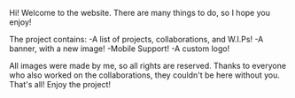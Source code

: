 Hi! Welcome to the website. There are many things to do, so I hope you enjoy!

The project contains:
-A list of projects, collaborations, and W.I.Ps!
-A banner, with a new image!
-Mobile Support!
-A custom logo!

All images were made by me, so all rights are reserved.
Thanks to everyone who also worked on the collaborations, they couldn't be here without you.
That's all! Enjoy the project!
